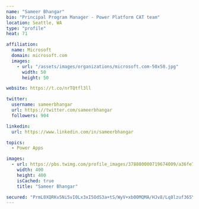 ```yaml
---
name: "Sameer Bhangar"
bio: "Principal Program Manager - Power Platform CAT team"
location: Seattle, WA
type: "profile"
heat: 71

affiliation:
  name: Microsoft
  domain: microsoft.com
  images:
    - url: "/assets/images/organizations/microsoft.com-50x50.jpg"
      width: 50
      height: 50

website: https://t.co/nrTQtfl3ll

twitter:
  username: sameerbhangar
  url: https://twitter.com/sameerbhangar
  followers: 904

linkedin:
  url: https://www.linkedin.com/in/sameerbhangar

topics:
  - Power Apps

images:
  - url: https://pbs.twimg.com/profile_images/378800000719674009/a36fe7ddfab1778b76e5793772e43798_400x400.jpeg
    width: 400
    height: 400
    isCached: true
    title: "Sameer Bhangar"

secured: "PrmL0XQRKv5Ni5vI0Lx3xI5OdS3a+tS/WyV+xb00MQMA/HJv8/Lq8lzuf365YVL39p6PqWloZjDuE8CKhgeXqdZIvF1WIxSptdG5FbGMmvU7CHbqyqzdEPmMVBgRZ6Zzk0iC/SxE6iMOTvS3fl7fLCnB5vKKnc9xFMvWPXUWMEdqgBFM5x85uYEtFhdYqAGrV4Nbbz+eLdTzCAHzsOw7oEUd+3wSGcSvG20OAIr93XfQ96x5FATZOlExIhXfvZPTf2drrqd6lxQ2ALWwLpUs0VNDYguuVyNV05Cbfs6u5ltdESOoGizYlEUbYEtMzSxUKDGS4CMN3Z2a4QpWIg6NHojQ6F70tevp7r+s1gmCKHr8O9x5bNAutb1Mbs3CFf9lPuqLZu4tkLvK/M8oHdiJxA==;p1vHEr9PFuxmzv0MchwsWw=="
---
```


